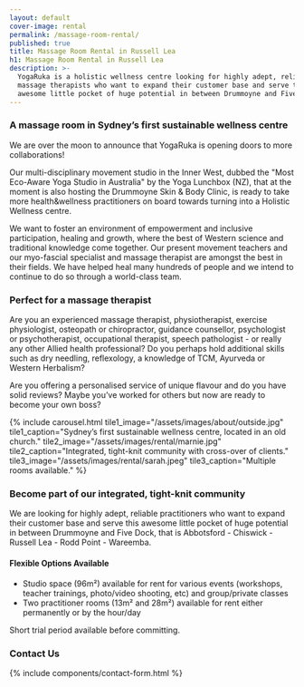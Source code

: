 ```yaml
---
layout: default
cover-image: rental
permalink: /massage-room-rental/
published: true
title: Massage Room Rental in Russell Lea
h1: Massage Room Rental in Russell Lea
description: >-
  YogaRuka is a holistic wellness centre looking for highly adept, reliable
  massage therapists who want to expand their customer base and serve this
  awesome little pocket of huge potential in between Drummoyne and Five Dock.
---
```


<section markdown="1" class="Longform Longform--blogpost">

### A massage room in Sydney’s first sustainable wellness centre

We are over the moon to announce that YogaRuka is opening doors to more collaborations! 

Our multi-disciplinary movement studio in the Inner West, dubbed the "Most Eco-Aware Yoga Studio in Australia" by the Yoga Lunchbox (NZ), that at the moment is also hosting the Drummoyne Skin & Body Clinic, is ready to take more health&wellness practitioners on board towards turning into a Holistic Wellness centre.  

We want to foster an environment of empowerment and inclusive participation, healing and growth, where the best of Western science and traditional knowledge come together. Our present movement teachers and our myo-fascial specialist and massage therapist are amongst the best in their fields. We have helped heal many hundreds of people and we intend to continue to do so through a world-class team.

### Perfect for a massage therapist

Are you an experienced massage therapist, physiotherapist, exercise physiologist, osteopath or chiropractor, guidance counsellor, psychologist or psychotherapist, occupational therapist, speech pathologist - or really any other Allied health professional? Do you perhaps hold additional skills such as dry needling, reflexology, a knowledge of TCM, Ayurveda or Western Herbalism? 

Are you offering a personalised service of unique flavour and do you have solid reviews? Maybe you’ve worked for others but now are ready to become your own boss?   
</section>

<section id="studio">
  {% include carousel.html tile1_image="/assets/images/about/outside.jpg" tile1_caption="Sydney’s first sustainable wellness centre, located in an old church." tile2_image="/assets/images/rental/marnie.jpg"  tile2_caption="Integrated, tight-knit community with cross-over of clients." tile3_image="/assets/images/rental/sarah.jpeg" tile3_caption="Multiple rooms available." %}
</section>

<section markdown="1" class="Longform Longform--blogpost">

### Become part of our integrated, tight-knit community

We are looking for highly adept, reliable practitioners who want to expand their customer base and serve this awesome little pocket of huge potential in between Drummoyne and Five Dock, that is Abbotsford - Chiswick - Russell Lea - Rodd Point - Wareemba. 

#### Flexible Options Available

- Studio space (96m²) available for rent for various events (workshops, teacher trainings, photo/video shooting, etc) and group/private classes
- Two practitioner rooms (13m² and 28m²) available for rent either permanently or by the hour/day

Short trial period available before committing.

### Contact Us

<div class="m-top--md">
  {% include components/contact-form.html %}
</div>
</section>
